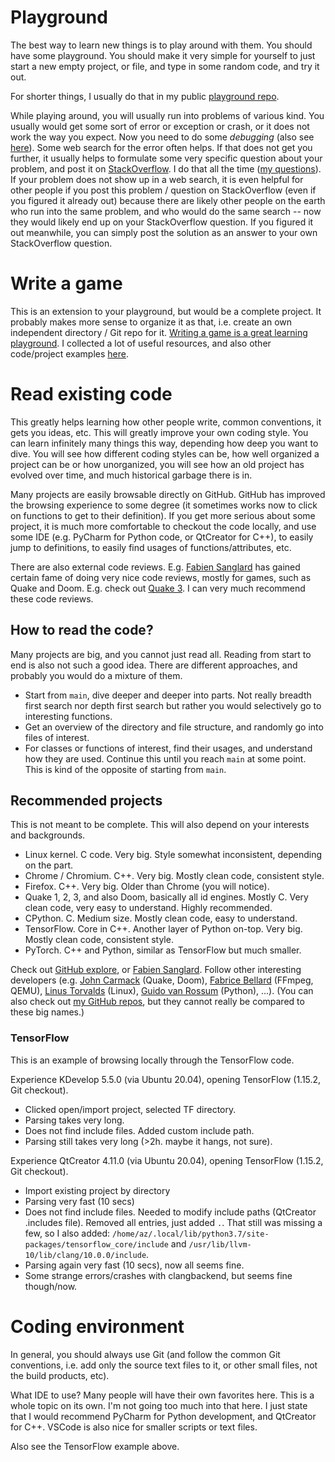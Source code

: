 # Playground

The best way to learn new things is to play around with them.
You should have some playground.
You should make it very simple for yourself
to just start a new empty project, or file,
and type in some random code, and try it out.

For shorter things, I usually do that in my public [playground repo](https://github.com/albertz/playground).

While playing around, you will usually run into problems of various kind.
You usually would get some sort of error or exception or crash,
or it does not work the way you expect.
Now you need to do some *debugging* (also see [here](debugging.md)).
Some web search for the error often helps.
If that does not get you further,
it usually helps to formulate some very specific question about your problem,
and post it on [StackOverflow](https://stackoverflow.com/).
I do that all the time ([my questions](https://stackoverflow.com/users/133374/albert?tab=questions&sort=newest)).
If your problem does not show up in a web search,
it is even helpful for other people if you post this problem / question on StackOverflow
(even if you figured it already out)
because there are likely other people on the earth who run into the same problem,
and who would do the same search --
now they would likely end up on your StackOverflow question.
If you figured it out meanwhile, you can simply post the solution as an answer to your own StackOverflow question.


# Write a game

This is an extension to your playground, but would be a complete project.
It probably makes more sense to organize it as that, i.e. create an own independent directory / Git repo for it.
[Writing a game is a great learning playground](http://www.openlierox.net/wiki/index.php/Why_game_development_is_a_great_learning_playground).
I collected a lot of useful resources, and also other code/project examples
[here](https://github.com/albertz/Coding-Game-Intro).


# Read existing code

This greatly helps learning how other people write, common conventions, it gets you ideas, etc.
This will greatly improve your own coding style.
You can learn infinitely many things this way, depending how deep you want to dive.
You will see how different coding styles can be,
how well organized a project can be or how unorganized,
you will see how an old project has evolved over time,
and much historical garbage there is in.

Many projects are easily browsable directly on GitHub.
GitHub has improved the browsing experience to some degree
(it sometimes works now to click on functions to get to their definition).
If you get more serious about some project,
it is much more comfortable to checkout the code locally,
and use some IDE (e.g. PyCharm for Python code, or QtCreator for C++),
to easily jump to definitions, to easily find usages of functions/attributes, etc.

There are also external code reviews.
E.g. [Fabien Sanglard](https://fabiensanglard.net/) has gained certain fame
of doing very nice code reviews, mostly for games, such as Quake and Doom.
E.g. check out [Quake 3](https://fabiensanglard.net/quake3/).
I can very much recommend these code reviews.

## How to read the code?

Many projects are big, and you cannot just read all.
Reading from start to end is also not such a good idea.
There are different approaches, and probably you would do a mixture of them.

* Start from `main`, dive deeper and deeper into parts.
  Not really breadth first search nor depth first search
  but rather you would selectively go to interesting functions.
* Get an overview of the directory and file structure,
  and randomly go into files of interest.
* For classes or functions of interest, find their usages,
  and understand how they are used.
  Continue this until you reach `main` at some point.
  This is kind of the opposite of starting from `main`.

## Recommended projects

This is not meant to be complete.
This will also depend on your interests and backgrounds.

* Linux kernel. C code. Very big. Style somewhat inconsistent, depending on the part.
* Chrome / Chromium. C++. Very big. Mostly clean code, consistent style.
* Firefox. C++. Very big. Older than Chrome (you will notice).
* Quake 1, 2, 3, and also Doom, basically all id engines. Mostly C.
  Very clean code, very easy to understand. Highly recommended.
* CPython. C. Medium size. Mostly clean code, easy to understand.
* TensorFlow. Core in C++. Another layer of Python on-top. Very big. Mostly clean code, consistent style.
* PyTorch. C++ and Python, similar as TensorFlow but much smaller.

Check out [GitHub explore](https://github.com/explore),
or [Fabien Sanglard](https://fabiensanglard.net/).
Follow other interesting developers
(e.g. [John Carmack](https://en.wikipedia.org/wiki/John_Carmack) (Quake, Doom),
[Fabrice Bellard](https://en.wikipedia.org/wiki/Fabrice_Bellard) (FFmpeg, QEMU),
[Linus Torvalds](https://en.wikipedia.org/wiki/Linus_Torvalds) (Linux),
[Guido van Rossum](https://en.wikipedia.org/wiki/Guido_van_Rossum) (Python), ...).
(You can also check out [my GitHub repos](https://github.com/albertz),
but they cannot really be compared to these big names.)

### TensorFlow

This is an example of browsing locally through the TensorFlow code.

Experience KDevelop 5.5.0 (via Ubuntu 20.04), opening TensorFlow (1.15.2, Git checkout).
- Clicked open/import project, selected TF directory.
- Parsing takes very long.
- Does not find include files. Added custom include path.
- Parsing still takes very long (>2h. maybe it hangs, not sure).

Experience QtCreator 4.11.0 (via Ubuntu 20.04), opening TensorFlow (1.15.2, Git checkout).
- Import existing project by directory
- Parsing very fast (10 secs)
- Does not find include files.
  Needed to modify include paths (QtCreator .includes file).
  Removed all entries, just added `.`.
  That still was missing a few, so I also added:
  `/home/az/.local/lib/python3.7/site-packages/tensorflow_core/include`
  and `/usr/lib/llvm-10/lib/clang/10.0.0/include`.
- Parsing again very fast (10 secs), now all seems fine.
- Some strange errors/crashes with clangbackend, but seems fine though/now.


# Coding environment

In general, you should always use Git
(and follow the common Git conventions,
i.e. add only the source text files to it, or other small files, not the build products, etc).

What IDE to use?
Many people will have their own favorites here. This is a whole topic on its own.
I'm not going too much into that here.
I just state that I would recommend PyCharm for Python development,
and QtCreator for C++.
VSCode is also nice for smaller scripts or text files.

Also see the TensorFlow example above.
